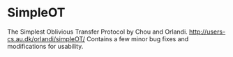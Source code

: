 # SimpleOT
The Simplest Oblivious Transfer Protocol by Chou and Orlandi. http://users-cs.au.dk/orlandi/simpleOT/
Contains a few minor bug fixes and modifications for usability.
